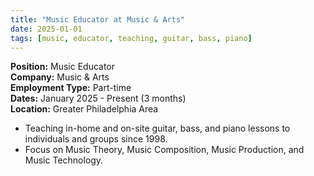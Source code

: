 ```yaml
---
title: "Music Educator at Music & Arts"
date: 2025-01-01
tags: [music, educator, teaching, guitar, bass, piano]
---
```


**Position:** Music Educator  
**Company:** Music & Arts  
**Employment Type:** Part-time  
**Dates:** January 2025 - Present (3 months)  
**Location:** Greater Philadelphia Area

- Teaching in-home and on-site guitar, bass, and piano lessons to individuals and groups since 1998.
- Focus on Music Theory, Music Composition, Music Production, and Music Technology.